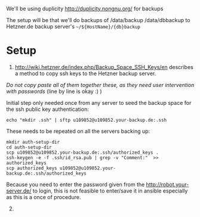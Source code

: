 
We'll be using duplicity http://duplicity.nongnu.org/ for backups

The setup will be that we'll do backups of /data/backup /data/dbbackup to Hetzner.de backup server's ```~/${HostName}/{db}backup```

Setup
=====

1) http://wiki.hetzner.de/index.php/Backup_Space_SSH_Keys/en describes a method to copy ssh keys to the Hetzner backup server.


_*Do not copy paste all of them together these, as they need user intervention with passwords*_ (line by line is okay :) )

Initial step only needed once from any server to seed the backup space for the ssh public key authentication:
```
echo "mkdir .ssh" | sftp u109852@u109852.your-backup.de:.ssh
```

These needs to be repeated on all the servers backing up:
```
mkdir auth-setup-dir
cd auth-setup-dir
scp u109852@u109852.your-backup.de:.ssh/authorized_keys .
ssh-keygen -e -f .ssh/id_rsa.pub | grep -v "Comment:"  >> authorized_keys
scp authorized_keys u109852@u109852.your-backup.de:.ssh/authorized_keys
```

Because you need to enter the password given from the http://robot.your-server.de/ to login, this is not feasible to enter/save it in ansible especially as this is a once of procedure.

2) 

